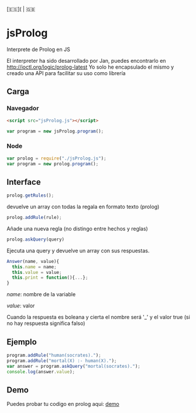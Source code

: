 [:es:]( | :uk:

# jsProlog

Interprete de Prolog en JS 

El interpreter ha sido desarrollado por Jan, puedes encontrarlo en http://ioctl.org/logic/prolog-latest Yo solo he encapsulado el mismo y creado una API para facilitar su uso como librería

## Carga

### Navegador

```html
<script src="jsProlog.js"></script>
```
```js
var program = new jsProlog.program();
```

### Node

```js
var prolog = require("./jsProlog.js");
var program = new prolog.program();
```

## Interface

```js
prolog.getRules();
```
devuelve un array con todas la regala en formato texto (prolog)

```js	
prolog.addRule(rule);
```
Añade una nueva regla (no distingo entre hechos y reglas)

```js
prolog.askQuery(query)
```
Ejecuta una query y devuelve un array con sus respuestas.

```js
Answer(name, value){
  this.name = name;
  this.value = value;
  this.print = function(){...};
}
```
_name_: nombre de la variable

_value_: valor

Cuando la respuesta es boleana y cierta el nombre será '_' y el valor true (si no hay respuesta significa falso)

## Ejemplo

```js
program.addRule("human(socrates).");
program.addRule("mortal(X) :- human(X).");
var answer = program.askQuery("mortal(socrates).");
console.log(answer.value);
```

## Demo

Puedes probar tu codigo en prolog aqui: [demo](https://cubiwan.github.io/jsProlog/demo.html)
